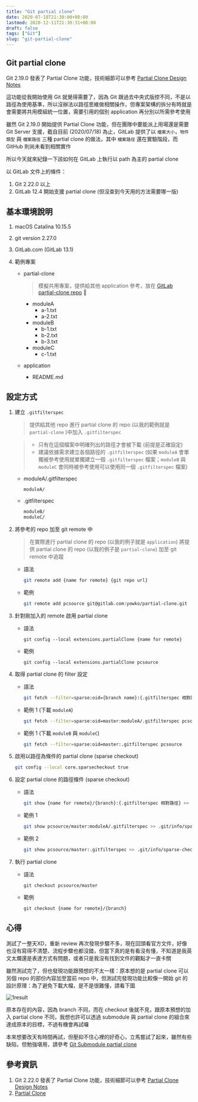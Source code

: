 ```yaml
---
title: "Git partial clone"
date: 2020-07-18T21:30:00+08:00
lastmod: 2020-12-11T21:30:31+08:00
draft: false
tags: ["Git"]
slug: "git-partial-clone"
---
```


## Git partial clone

Git 2.19.0 發表了 Partial Clone 功能，技術細節可以參考 [Partial Clone Design Notes](https://github.com/git/git/blob/master/Documentation/technical/partial-clone.txt)

這功能從我開始使用 Git 就覺得需要了，因為 Git 跟過去中央式版控不同，不是以路徑為使用基準，所以沒辦法以路徑思維做相關操作，但專案架構的拆分有時就是會需要將共用模組統一位置，需要引用的個別 application 再分別以所需參考使用

雖然 Git 2.19.0 開始提供 Partial Clone 功能，但在團隊中要能派上用場還是需要 Git Server 支援，截自目前 (2020/07/18) 為止，GitLab 提供了以 `檔案大小`，`物件類型` 與 `檔案路徑` 三種 partial clone 的做法，其中 `檔案路徑` 還在實驗階段，而 GitHub 則尚未看到相關實作

所以今天就來紀錄一下該如何在 GitLab 上執行以 path 為主的 partial clone

以 GitLab 文件上的條件：

1. Git 2.22.0 以上
2. GitLab 12.4 開始支援 partial clone (但沒查到今天用的方法需要哪一版)

## 基本環境說明

1. macOS Catalina 10.15.5
2. git version 2.27.0
3. GitLab.com (GitLab 13.1)
4. 範例專案

    - partial-clone

        > 模擬共用專案，提供給其他 application 參考，放在 [GitLab partial-clone repo](https://gitlab.com/yowko/partial-clone) 

        - moduleA
            - a-1.txt
            - a-2.txt
        - moduleB
            - b-1.txt
            - b-2.txt
            - b-3.txt
        - moduleC
            - c-1.txt
    - application
        - README.md

## 設定方式

1. 建立 `.gitfilterspec`

    > 提供給其他 repo 進行 partial clone 的 repo (以我的範例就是 `partial-clone` )中加入 `.gitfilterspec`

    > - 只有在這個檔案中明確列出的路徑才會被下載 (前提是正確設定)
    > - 建議依據需求建立各個路徑的 `.gitfilterspec` (如果 `moduleA` 會單獨被參考使用就單獨建立一個 `.gitfilterspec` 檔案；`moduleB` 與 `moduleC` 會同時被參考使用可以使用同一個 `.gitfilterspec` 檔案)

    - moduleA/.gitfilterspec

        ```txt
        moduleA/
        ```

    - .gitfilterspec

        ```txt
        moduleB/
        moduleC/
        ```

2. 將參考的 repo 加至 git remote 中

    > 在實際進行 partial clone 的 repo (以我的例子就是 `application`) 將提供 partial clone 的 repo (以我的例子是 `partial-clone`) 加至 git remote 中追蹤

    - 語法

        ```bash
        git remote add {name for remote} {git repo url}
        ```

    - 範例

        ```bash
        git remote add pcsource git@gitlab.com:yowko/partial-clone.git
        ```

3. 針對剛加入的 remote 啟用 partial clone

    - 語法

        ```bash
        git config --local extensions.partialClone {name for remote}
        ```

    - 範例

        ```bash
        git config --local extensions.partialClone pcsource
        ```

4. 取得 partial clone 的 filter 設定

    - 語法

        ```bash
        git fetch --filter=sparse:oid={branch name}:{.gitfilterspec 相對路徑} {name for remote}
        ```

    - 範例 1 (下載 `moduleA`)

        ```bash
        git fetch --filter=sparse:oid=master:moduleA/.gitfilterspec pcsource
        ```

    - 範例 1 (下載 `moduleB` 與 `moduleC`)

        ```bash
        git fetch --filter=sparse:oid=master:.gitfilterspec pcsource
        ```

5. 啟用以路徑為條件的 partial clone (sparse checkout)

    ```bash
    git config --local core.sparsecheckout true
    ```

6. 設定 partial clone 的路徑條件 (sparse checkout)

    - 語法

        ```bash
        git show {name for remote}/{branch}:{.gitfilterspec 相對路徑} >> .git/info/sparse-checkout
        ```

    - 範例 1

        ```bash
        git show pcsource/master:moduleA/.gitfilterspec >> .git/info/sparse-checkout
        ```

    - 範例 2

        ```bash
        git show pcsource/master:.gitfilterspec >> .git/info/sparse-checkout
        ```

7. 執行 partial clone

    - 語法

        ```bash
        git checkout pcsource/master
        ```  

    - 範例

        ```bash
        git checkout {name for remote}/{branch}
        ```

## 心得

測試了一整天XD，重新 review 再次發現步驟不多，現在回頭看官方文件，好像也沒有寫得不清楚、流程步驟也都沒錯，但當下真的是有看沒有懂，不知道是我英文太爛還是表達方式有問題，或者只是我沒有找到文件的觀點才一直卡關

雖然測試完了，但也發現功能跟預想的不太一樣：原本想的是 partial clone 可以另個 repo 的部份內容加至當前 repo 中，但測試完發現功能比較像一開始 git 的設計原理：為了避免下載大檔，是不是很難懂，請看下圖

![1result](https://user-images.githubusercontent.com/3851540/87876656-3b357980-ca0c-11ea-9e63-f97c7e03f968.jpg)

原本存在的內容，因為 branch 不同，而在 checkout 後就不見，跟原本預想的加入 partial clone 不同，我想也許可以透過 submodule 與 partial clone 的組合來達成原本的目標，不過有機會再試囉

本來想要改天有時間再試，但壓抑不住心裡的好奇心，立馬嘗試了起來，雖然有些缺陷，但勉強堪用，請參考 [Git Submodule partial clone](/git-submodule-partial-clone)

## 參考資訊

1. Git 2.22.0 發表了 Partial Clone 功能，技術細節可以參考 [Partial Clone Design Notes](https://github.com/git/git/blob/master/Documentation/technical/partial-clone.txt)
2. [Partial Clone](https://docs.gitlab.com/ee/topics/git/partial_clone.html)
